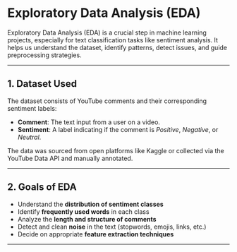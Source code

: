 # Exploratory Data Analysis (EDA)

Exploratory Data Analysis (EDA) is a crucial step in machine learning projects, especially for text classification tasks like sentiment analysis. It helps us understand the dataset, identify patterns, detect issues, and guide preprocessing strategies.

---

## 1. Dataset Used

The dataset consists of YouTube comments and their corresponding sentiment labels:
- **Comment**: The text input from a user on a video.
- **Sentiment**: A label indicating if the comment is *Positive*, *Negative*, or *Neutral*.

The data was sourced from open platforms like Kaggle or collected via the YouTube Data API and manually annotated.

---

## 2. Goals of EDA

- Understand the **distribution of sentiment classes**
- Identify **frequently used words** in each class
- Analyze the **length and structure of comments**
- Detect and clean **noise** in the text (stopwords, emojis, links, etc.)
- Decide on appropriate **feature extraction techniques**

---
